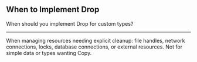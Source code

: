 ## When to Implement Drop

When should you implement Drop for custom types?

---

When managing resources needing explicit cleanup: file handles, network connections, locks, database connections, or external resources. Not for simple data or types wanting Copy.

